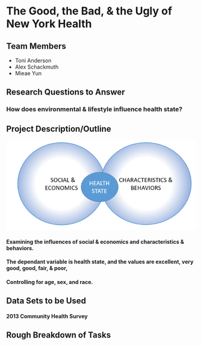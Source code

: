 # The Good, the Bad, & the Ugly of New York Health

## Team Members
* Toni Anderson
* Alex Schackmuth
* Mieae Yun

## Research Questions to Answer
### How does environmental & lifestyle influence health state?

## Project Description/Outline
![](health.PNG)
#### Examining the influences of social & economics and characteristics & behaviors.  
#### The dependant variable is health state, and the values are excellent, very good, good, fair, & poor,
#### Controlling for age, sex, and race. 

## Data Sets to be Used
#### 2013 Community Health Survey

## Rough Breakdown of Tasks
